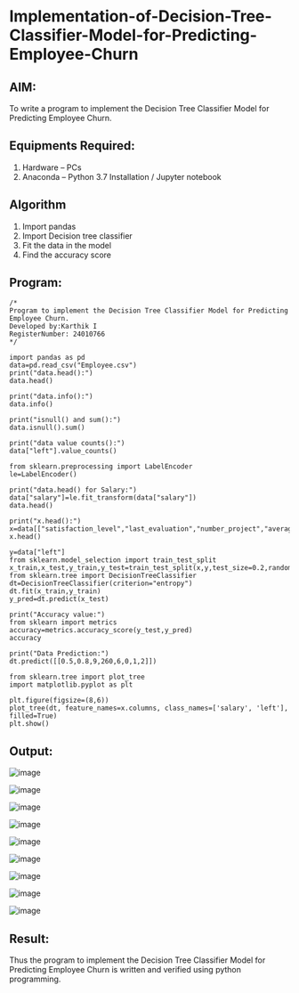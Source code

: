 # Implementation-of-Decision-Tree-Classifier-Model-for-Predicting-Employee-Churn

## AIM:
To write a program to implement the Decision Tree Classifier Model for Predicting Employee Churn.

## Equipments Required:
1. Hardware – PCs
2. Anaconda – Python 3.7 Installation / Jupyter notebook

## Algorithm
1. Import pandas
2. Import Decision tree classifier
3. Fit the data in the model
4. Find the accuracy score

## Program:
```
/*
Program to implement the Decision Tree Classifier Model for Predicting Employee Churn.
Developed by:Karthik I
RegisterNumber: 24010766
*/
```
```
import pandas as pd
data=pd.read_csv("Employee.csv")
print("data.head():")
data.head()
```
```
print("data.info():")
data.info()
```
```
print("isnull() and sum():")
data.isnull().sum()
```
```
print("data value counts():")
data["left"].value_counts()
```
```
from sklearn.preprocessing import LabelEncoder
le=LabelEncoder()
```
```
print("data.head() for Salary:")
data["salary"]=le.fit_transform(data["salary"])
data.head()
```
```
print("x.head():")
x=data[["satisfaction_level","last_evaluation","number_project","average_montly_hours","time_spend_company","Work_accident","promotion_last_5years","salary"]]
x.head()
```
```
y=data["left"]
from sklearn.model_selection import train_test_split
x_train,x_test,y_train,y_test=train_test_split(x,y,test_size=0.2,random_state=100)
from sklearn.tree import DecisionTreeClassifier
dt=DecisionTreeClassifier(criterion="entropy")
dt.fit(x_train,y_train)
y_pred=dt.predict(x_test)
```
```
print("Accuracy value:")
from sklearn import metrics
accuracy=metrics.accuracy_score(y_test,y_pred)
accuracy
```
```
print("Data Prediction:")
dt.predict([[0.5,0.8,9,260,6,0,1,2]])
```

```
from sklearn.tree import plot_tree
import matplotlib.pyplot as plt

plt.figure(figsize=(8,6))
plot_tree(dt, feature_names=x.columns, class_names=['salary', 'left'], filled=True)
plt.show()

```
## Output:
![image](https://github.com/user-attachments/assets/0a4fa5db-4d79-4ebd-9926-f4d1ee83d1e3)

![image](https://github.com/user-attachments/assets/ea8d6d09-3cc4-4875-ade1-46c9aa59e5c0)

![image](https://github.com/user-attachments/assets/9b850bb3-7c7e-4775-b2e3-789789375431)

![image](https://github.com/user-attachments/assets/7b31af4d-1ce9-4ff7-b45c-938ce231cb83)

![image](https://github.com/user-attachments/assets/71654c7d-2c86-4613-8d03-a010cb8a2b11)

![image](https://github.com/user-attachments/assets/5442db03-d63b-404e-ab1f-d9552a1a6a83)

![image](https://github.com/user-attachments/assets/727ed6aa-319b-4a29-8147-e094729d5549)

![image](https://github.com/user-attachments/assets/0e78318f-49be-400e-8e9d-3d4360dc9cc3)

![image](https://github.com/user-attachments/assets/4d27bab8-fef9-46a9-869c-23296ad3caac)









## Result:
Thus the program to implement the  Decision Tree Classifier Model for Predicting Employee Churn is written and verified using python programming.
